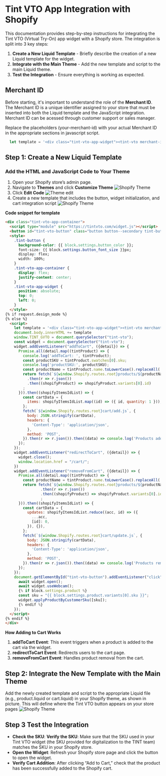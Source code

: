 # Tint VTO App Integration with Shopify

This documentation provides step-by-step instructions for integrating the Tint VTO (Virtual Try-On) app widget with a Shopify store. The integration is split into 3 key steps:

1. **Create a New Liquid Template** - Briefly describe the creation of a new Liquid template for the widget.
2. **Integrate with the Main Theme** - Add the new template and script to the main Liquid theme.
3. **Test the Integration** - Ensure everything is working as expected.
## Merchant ID

Before starting, it's important to understand the role of the **Merchant ID**. The Merchant ID is a unique identifier assigned to your store that must be inserted into both the Liquid template and the JavaScript integration.  Merchant ID can be acessed through customer support or sales manager. 

Replace the placeholders (your-merchant-id) with your actual Merchant ID in the appropriate sections in javascript script.

```javascript
  let template = '<div class="tint-vto-app-widget"><tint-vto merchant-id="your-merchant-id" skip-load-sdk-token></tint-vto></div>';
```
## Step 1: Create a New Liquid Template

### Add the HTML and JavaScript Code to Your Theme

1. Open your Shopify store’s admin page.
2. Navigate to **Themes** and click **Customize Theme** ![Shopify Theme](./images/pic1.png)
3. Click **Edit Code** ![Theme edit](./images/pic2.png)
4. Create a new template that includes the button, widget initialization, and cart integration script ![Shopify Theme](./images/pic3.png)

**Code snippet for template**

```html
<div class="tint-vto-app-container">
  <script type="module" src="https://tintvto.com/widget.js"></script>
  <button id="tint-vto-button" class="button button--secondary tint-button">{{ block.settings.button_text }}</button>
  <style>
    .tint-button {
      background-color: {{ block.settings.button_color }};
      font-size: {{ block.settings.button_font_size }}px;
      display: flex;
      width: 100%;
    }
    .tint-vto-app-container {
      display: flex;
      justify-content: center;
    }
    .tint-vto-app-widget {
      position: absolute;
      top: 0;
      left: 0;
    }
  </style>
{% if request.design_mode %}
{% else %}
  <script>
    let template = '<div class="tint-vto-app-widget"><tint-vto merchant-id="{{ app.metafields.settings.merchantId }}" skip-load-sdk-token></tint-vto></div>';
    document.body.innerHTML += template
    window.TINT_GVTO = document.querySelector("tint-vto");
    const widget = document.querySelector("tint-vto");
    widget.addEventListener("addToCart", ({detail}) => {
      Promise.all(detail.map((tintProduct) => {
        console.log('addToCart: ', tintProduct);
        const productSKU = tintProduct.swatches[0].sku;
        console.log('productSKU:', productSKU);
        const productName = tintProduct.name.toLowerCase().replaceAll(' ', '-');
        return fetch(`${window.Shopify.routes.root}products/${productName}.js`)
          .then(r => r.json())
          .then((shopifyProduct) => shopifyProduct.variants[0].id)
        ;
      })).then((shopifyItemsIdList) => {
        const cartData = {
          items: shopifyItemsIdList.map((id) => ({ id, quantity: 1 })),
        };
        fetch(`${window.Shopify.routes.root}cart/add.js`, {
          body: JSON.stringify(cartData),
          headers: {
            'Content-Type': 'application/json',
          },
          method: 'POST',
        }).then(r => r.json()).then((data) => console.log('Products added', data));
      });
    });
    widget.addEventListener("redirectToCart", ({detail}) => {
      widget.close();
      window.location.href = "/cart/";
    })
    widget.addEventListener("removeFromCart", ({detail}) => {
      Promise.all(detail.map((tintProduct) => {
        const productName = tintProduct.name.toLowerCase().replaceAll(' ', '-');
        return fetch(`${window.Shopify.routes.root}products/${productName}.js`)
                .then(r => r.json())
                .then((shopifyProduct) => shopifyProduct.variants[0].id)
                ;
      })).then((shopifyItemsIdList) => {
        const cartData = {
          updates: shopifyItemsIdList.reduce((acc, id) => ({
            ...acc,
            [id]: 0,
          }), {}),
        };
        fetch(`${window.Shopify.routes.root}cart/update.js`, {
          body: JSON.stringify(cartData),
          headers: {
            'Content-Type': 'application/json',
          },
          method: 'POST',
        }).then(r => r.json()).then((data) => console.log('Products removed', data));
      });
    });
    document.getElementById("tint-vto-button").addEventListener("click", async () => {
      await widget.open();
      await widget.useWebcam();
      {% if block.settings.product %}
      const sku = "{{ block.settings.product.variants[0].sku }}";
      widget.applyProductByCustomerSku([sku]);
      {% endif %}
    });
  </script>
{% endif %}
</div>
```

**How Adding to Cart Works**

1. **addToCart Event**: This event triggers when a product is added to the cart via the widget.
2. **redirectToCart Event**: Redirects users to the cart page.
3. **removeFromCart Event**: Handles product removal from the cart.
## Step 2: Integrate the New Template with the Main Theme

Add the newly created template and script to the appropriate Liquid file (e.g., product.liquid or cart.liquid) in your Shopify theme, as shown in picture. This will define where the Tint VTO button appears on your store pages
![Shopify Theme](./images/pic4.png)
## Step 3 Test the Integration

- **Check the SKU**: **Verify the SKU**: Make sure that the SKU used in your Tint VTO widget (the SKU provided for digitalization to the TINT team) matches the SKU in your Shopify store.
- **Open the Widget**: Refresh your Shopify store page and click the button to open the widget.
- **Verify Cart Addition**: After clicking “Add to Cart,” check that the product has been successfully added to the Shopify cart.
